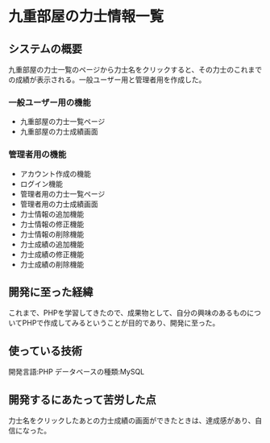 # 九重部屋の力士情報一覧
## システムの概要
九重部屋の力士一覧のページから力士名をクリックすると、その力士のこれまでの成績が表示される。一般ユーザー用と管理者用を作成した。
### 一般ユーザー用の機能
- 九重部屋の力士一覧ページ
- 九重部屋の力士成績画面
### 管理者用の機能
- アカウント作成の機能
- ログイン機能
- 管理者用の力士一覧ページ
- 管理者用の力士成績画面
- 力士情報の追加機能
- 力士情報の修正機能
- 力士情報の削除機能
- 力士成績の追加機能
- 力士成績の修正機能
- 力士成績の削除機能

## 開発に至った経緯
これまで、PHPを学習してきたので、成果物として、自分の興味のあるものについてPHPで作成してみるということが目的であり、開発に至った。

## 使っている技術
開発言語:PHP
データベースの種類:MySQL

## 開発するにあたって苦労した点
力士名をクリックしたあとの力士成績の画面ができたときは、達成感があり、自信になった。
